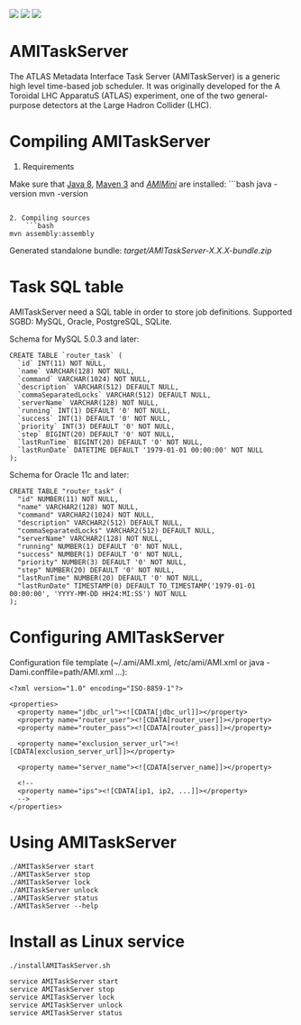 [![][Build Status img]][Build Status]
[![][Dependency Status img]][Dependency Status]
[![][license img]][license]

AMITaskServer
=============

The ATLAS Metadata Interface Task Server (AMITaskServer) is a generic high level time-based job scheduler. It was originally developed for the A Toroidal LHC ApparatuS (ATLAS) experiment, one of the two general-purpose detectors at the Large Hadron Collider (LHC).

Compiling AMITaskServer
=======================

1. Requirements

  Make sure that [Java 8](http://www.oracle.com/technetwork/java/javase/), [Maven 3](http://maven.apache.org/) and [*AMIMini*](https://github.com/ami-team/AMIMini/) are installed:
	```bash
java -version
mvn -version
```

2. Compiling sources
	```bash
mvn assembly:assembly
```

Generated standalone bundle: *target/AMITaskServer-X.X.X-bundle.zip*

Task SQL table
==============

AMITaskServer need a SQL table in order to store job definitions. Supported SGBD: MySQL, Oracle, PostgreSQL, SQLite.

Schema for MySQL 5.0.3 and later:

	CREATE TABLE `router_task` (
	  `id` INT(11) NOT NULL,
	  `name` VARCHAR(128) NOT NULL,
	  `command` VARCHAR(1024) NOT NULL,
	  `description` VARCHAR(512) DEFAULT NULL,
	  `commaSeparatedLocks` VARCHAR(512) DEFAULT NULL,
	  `serverName` VARCHAR(128) NOT NULL,
	  `running` INT(1) DEFAULT '0' NOT NULL,
	  `success` INT(1) DEFAULT '0' NOT NULL,
	  `priority` INT(3) DEFAULT '0' NOT NULL,
	  `step` BIGINT(20) DEFAULT '0' NOT NULL,
	  `lastRunTime` BIGINT(20) DEFAULT '0' NOT NULL,
	  `lastRunDate` DATETIME DEFAULT '1979-01-01 00:00:00' NOT NULL
	);

Schema for Oracle 11c and later:

	CREATE TABLE "router_task" (
	  "id" NUMBER(11) NOT NULL,
	  "name" VARCHAR2(128) NOT NULL,
	  "command" VARCHAR2(1024) NOT NULL,
	  "description" VARCHAR2(512) DEFAULT NULL,
	  "commaSeparatedLocks" VARCHAR2(512) DEFAULT NULL,
	  "serverName" VARCHAR2(128) NOT NULL,
	  "running" NUMBER(1) DEFAULT '0' NOT NULL,
	  "success" NUMBER(1) DEFAULT '0' NOT NULL,
	  "priority" NUMBER(3) DEFAULT '0' NOT NULL,
	  "step" NUMBER(20) DEFAULT '0' NOT NULL,
	  "lastRunTime" NUMBER(20) DEFAULT '0' NOT NULL,
	  "lastRunDate" TIMESTAMP(0) DEFAULT TO_TIMESTAMP('1979-01-01 00:00:00', 'YYYY-MM-DD HH24:MI:SS') NOT NULL
	);

Configuring AMITaskServer
=========================

Configuration file template (~/.ami/AMI.xml, /etc/ami/AMI.xml or java -Dami.conffile=path/AMI.xml ...):

	<?xml version="1.0" encoding="ISO-8859-1"?>

	<properties>
	  <property name="jdbc_url"><![CDATA[jdbc_url]]></property>
	  <property name="router_user"><![CDATA[router_user]]></property>
	  <property name="router_pass"><![CDATA[router_pass]]></property>

	  <property name="exclusion_server_url"><![CDATA[exclusion_server_url]]></property>
  
	  <property name="server_name"><![CDATA[server_name]]></property>

	  <!--
	  <property name="ips"><![CDATA[ip1, ip2, ...]]></property>
	  -->
	</properties>

Using AMITaskServer
===================

	./AMITaskServer start
	./AMITaskServer stop
	./AMITaskServer lock
	./AMITaskServer unlock
	./AMITaskServer status
	./AMITaskServer --help

Install as Linux service
========================

	./installAMITaskServer.sh

	service AMITaskServer start
	service AMITaskServer stop
	service AMITaskServer lock
	service AMITaskServer unlock
	service AMITaskServer status

[Build Status]:https://travis-ci.org/ami-lpsc/AMIExclusionServer/
[Build Status img]:https://api.travis-ci.org/ami-lpsc/AMIExclusionServer.svg?branch=master

[Dependency Status]:https://www.versioneye.com/user/projects/584f35a661ff4a003d3c3964/
[Dependency Status img]:https://www.versioneye.com/user/projects/584f35a661ff4a003d3c3964/badge.svg?style=flat

[license]:http://www.cecill.info/
[license img]:https://img.shields.io/badge/license-CeCILL-blue.svg
